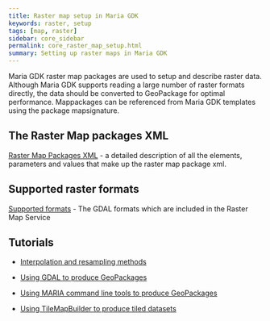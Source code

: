 ```yaml
---
title: Raster map setup in Maria GDK
keywords: raster, setup
tags: [map, raster]
sidebar: core_sidebar
permalink: core_raster_map_setup.html
summary: Setting up raster maps in Maria GDK 
---
```


Maria GDK raster map packages are used to setup and describe raster data. Although Maria GDK supports reading a large number of raster formats directly, the data should be converted to GeoPackage for optimal performance. Mappackages can be referenced from Maria GDK templates using the package mapsignature.


## The Raster Map packages XML

[Raster Map Packages XML](./core_raster_mappackages.html) - a detailed description of all the elements, parameters and values that make up the raster map package xml.

## Supported raster formats

[Supported formats](./core_raster_map_formats.html) - The GDAL formats which are included in the Raster Map Service

## Tutorials

*  [Interpolation and resampling methods](./core_raster_resampling_methods.html)

*  [Using GDAL to produce GeoPackages](./core_raster_gdal_geopackage.html)

*  [Using MARIA command line tools to produce GeoPackages](./core_raster_maria_geopackage.html)

*  [Using TileMapBuilder to produce tiled datasets](./core_raster_tilemapbuilder.html)
